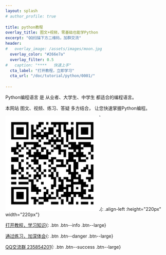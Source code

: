 ```yaml
---
layout: splash
# author_profile: true

title: python教程
overlay_title: 图文+视频，零基础也能学Python
excerpt: "QQ扫描下方二维码，加群交流"
header:
#   overlay_image: /assets/images/moon.jpg
  overlay_color: "#266e7a"
  overlay_filter: 0.5
#   caption: "****   快速上手"
  cta_label: "打开教程，立即学习"
  cta_url: "/doc/tutorial/python/0001/"

---
```


Python编程语言 是 从业者、大学生、中学生 都适合的编程语言。

本网站 图文、视频、练习、答疑 多方结合， 让您快速掌握Python编程。


![QQ群](/assets/images/qqgroup2.png){: .align-left :height="220px" width="220px"}


[打开教程，学习知识](/doc/tutorial/python/0001/){: .btn .btn--info .btn--large}

[通过练习，加深体会](/doc/prac/python/0001/){: .btn .btn--danger .btn--large}

[QQ交流群 235854201](/doc/aboutforum){: .btn .btn--success .btn--large}

<!-- <a href="/doc/tutorial/python/home/" class="btn btn--info .btn--x-large">
打开教程，学习知识</a>

<a href="/doc/prac/python/0001/" class="btn btn--danger .btn--x-large">
通过练习，加深体会</a>

<a href="/doc/aboutforum" class="btn btn--success .btn--x-large">
进入论坛，交流解惑</a> -->

